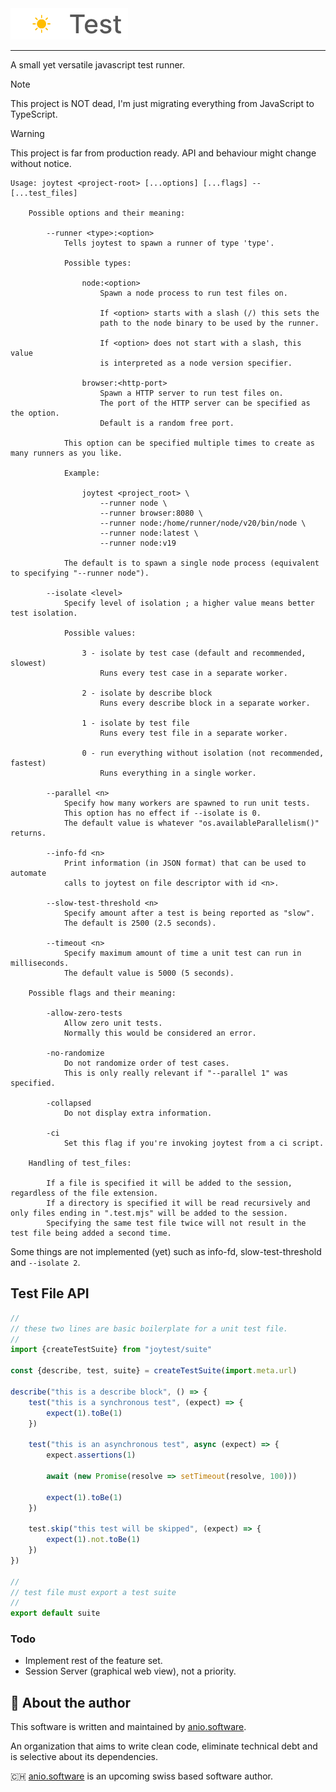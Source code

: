 <img src="./logo.png" height="50px">

---

A small yet versatile javascript test runner.

> [!NOTE]
> This project is NOT dead, I'm just migrating everything from JavaScript to TypeScript.

> [!WARNING]
> This project is far from production ready. API and behaviour might change without notice.

```
Usage: joytest <project-root> [...options] [...flags] -- [...test_files]

    Possible options and their meaning:

        --runner <type>:<option>
            Tells joytest to spawn a runner of type 'type'.

            Possible types:

                node:<option>
                    Spawn a node process to run test files on.

                    If <option> starts with a slash (/) this sets the
                    path to the node binary to be used by the runner.

                    If <option> does not start with a slash, this value
                    is interpreted as a node version specifier.

                browser:<http-port>
                    Spawn a HTTP server to run test files on.
                    The port of the HTTP server can be specified as the option.
                    Default is a random free port.

            This option can be specified multiple times to create as many runners as you like.

            Example:

                joytest <project_root> \
                    --runner node \
                    --runner browser:8080 \
                    --runner node:/home/runner/node/v20/bin/node \
                    --runner node:latest \
                    --runner node:v19

            The default is to spawn a single node process (equivalent to specifying "--runner node").

        --isolate <level>
            Specify level of isolation ; a higher value means better test isolation.

            Possible values:

                3 - isolate by test case (default and recommended, slowest)
                    Runs every test case in a separate worker.

                2 - isolate by describe block
                    Runs every describe block in a separate worker.

                1 - isolate by test file
                    Runs every test file in a separate worker.

                0 - run everything without isolation (not recommended, fastest)
                    Runs everything in a single worker.

        --parallel <n>
            Specify how many workers are spawned to run unit tests.
            This option has no effect if --isolate is 0.
            The default value is whatever "os.availableParallelism()" returns.

        --info-fd <n>
            Print information (in JSON format) that can be used to automate
            calls to joytest on file descriptor with id <n>.

        --slow-test-threshold <n>
            Specify amount after a test is being reported as "slow".
            The default is 2500 (2.5 seconds).

        --timeout <n>
            Specify maximum amount of time a unit test can run in milliseconds.
            The default value is 5000 (5 seconds).

    Possible flags and their meaning:

        -allow-zero-tests
            Allow zero unit tests.
            Normally this would be considered an error.

        -no-randomize
            Do not randomize order of test cases.
            This is only really relevant if "--parallel 1" was specified.

        -collapsed
            Do not display extra information.

        -ci
            Set this flag if you're invoking joytest from a ci script.

    Handling of test_files:

        If a file is specified it will be added to the session, regardless of the file extension.
        If a directory is specified it will be read recursively and only files ending in ".test.mjs" will be added to the session.
        Specifying the same test file twice will not result in the test file being added a second time.
```

Some things are not implemented (yet) such as info-fd, slow-test-threshold and `--isolate 2`.

## Test File API

```js
//
// these two lines are basic boilerplate for a unit test file.
//
import {createTestSuite} from "joytest/suite"

const {describe, test, suite} = createTestSuite(import.meta.url)

describe("this is a describe block", () => {
	test("this is a synchronous test", (expect) => {
		expect(1).toBe(1)
	})

	test("this is an asynchronous test", async (expect) => {
		expect.assertions(1)

		await (new Promise(resolve => setTimeout(resolve, 100)))

		expect(1).toBe(1)
	})

	test.skip("this test will be skipped", (expect) => {
		expect(1).not.toBe(1)
	})
})

//
// test file must export a test suite
//
export default suite
```

### Todo

- Implement rest of the feature set.
- Session Server (graphical web view), not a priority.

## 🌱 About the author

This software is written and maintained by [anio.software](https://github.com/anio-software).

An organization that aims to write clean code, eliminate technical debt and is selective about its dependencies.

🇨🇭 [anio.software](https://anio.software) is an upcoming swiss based software author.
